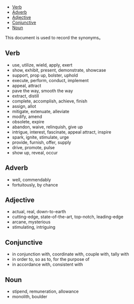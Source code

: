 
- [Verb](#verb)
- [Adverb](#adverb)
- [Adjective](#adjective)
- [Conjunctive](#conjunctive)
- [Noun](#noun)

This document is used to record the synonyms。

## Verb
- use, utilize, wield, apply, exert
- show, exhibit, present, demonstrate, showcase
- support, prop up, bolster, uphold
- execute, perform, conduct, implement
- appeal, attract
- pave the way, smooth the way
- extract, distill
- complete, accomplish, achieve, finish
- assign, allot
- mitigate, extenuate, alleviate
- modify, amend
- obsolete, expire
- abandon, waive, relinquish, give up
- intrigue, interest, fascinate, appeal attract, inspire
- spark, ignite, stimulate, urge
- provide, furnish, offer, supply
- drive, promote, pulse
- show up, reveal, occur


## Adverb
- well, commendably
- fortuitously, by chance


## Adjective
- actual, real, down-to-earth
- cutting-edge, state-of-the-art, top-notch, leading-edge
- arcane, mysterious
- stimulating, intriguing


## Conjunctive
- in conjunction with, coordinate with, couple with, tally with
- in order to, so as to, for the purpose of
- in accordance with, consistent with


## Noun
- stipend, remuneration, allowance
- monolith, boulder
